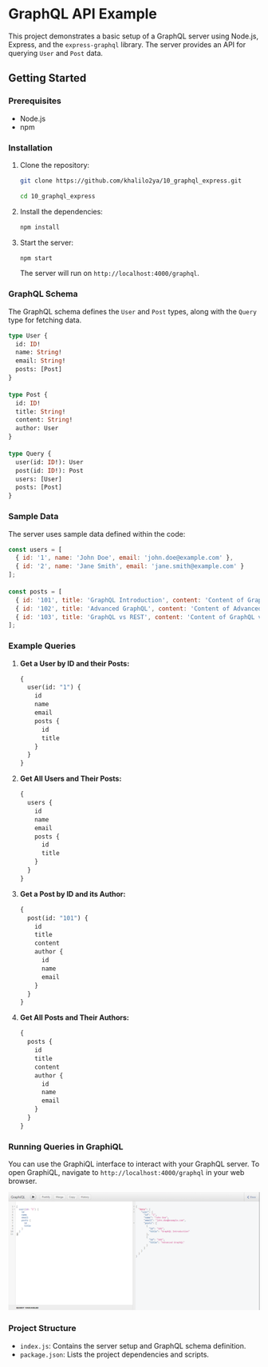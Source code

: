 # GraphQL API Example

This project demonstrates a basic setup of a GraphQL server using Node.js, Express, and the `express-graphql` library. The server provides an API for querying `User` and `Post` data.

## Getting Started

### Prerequisites

- Node.js
- npm

### Installation

1. Clone the repository:

   ```bash
   git clone https://github.com/khalilo2ya/10_graphql_express.git
   ```
   ```bash
   cd 10_graphql_express
   ```

2. Install the dependencies:

   ```bash
   npm install
   ```

3. Start the server:

   ```bash
   npm start
   ```

   The server will run on `http://localhost:4000/graphql`.

### GraphQL Schema

The GraphQL schema defines the `User` and `Post` types, along with the `Query` type for fetching data.

```graphql
type User {
  id: ID!
  name: String!
  email: String!
  posts: [Post]
}

type Post {
  id: ID!
  title: String!
  content: String!
  author: User
}

type Query {
  user(id: ID!): User
  post(id: ID!): Post
  users: [User]
  posts: [Post]
}
```

### Sample Data

The server uses sample data defined within the code:

```javascript
const users = [
  { id: '1', name: 'John Doe', email: 'john.doe@example.com' },
  { id: '2', name: 'Jane Smith', email: 'jane.smith@example.com' }
];

const posts = [
  { id: '101', title: 'GraphQL Introduction', content: 'Content of GraphQL Introduction', authorId: '1' },
  { id: '102', title: 'Advanced GraphQL', content: 'Content of Advanced GraphQL', authorId: '1' },
  { id: '103', title: 'GraphQL vs REST', content: 'Content of GraphQL vs REST', authorId: '2' }
];
```

### Example Queries

1. **Get a User by ID and their Posts:**

   ```graphql
   {
     user(id: "1") {
       id
       name
       email
       posts {
         id
         title
       }
     }
   }
   ```

2. **Get All Users and Their Posts:**

   ```graphql
   {
     users {
       id
       name
       email
       posts {
         id
         title
       }
     }
   }
   ```

3. **Get a Post by ID and its Author:**

   ```graphql
   {
     post(id: "101") {
       id
       title
       content
       author {
         id
         name
         email
       }
     }
   }
   ```

4. **Get All Posts and Their Authors:**

   ```graphql
   {
     posts {
       id
       title
       content
       author {
         id
         name
         email
       }
     }
   }
   ```

### Running Queries in GraphiQL

You can use the GraphiQL interface to interact with your GraphQL server. To open GraphiQL, navigate to `http://localhost:4000/graphql` in your web browser.

![GraphiQL Interface](captures/example.PNG)

### Project Structure

- `index.js`: Contains the server setup and GraphQL schema definition.
- `package.json`: Lists the project dependencies and scripts.


